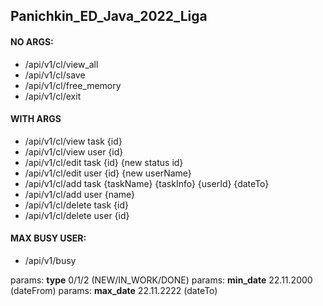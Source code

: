 ## Panichkin_ED_Java_2022_Liga

#### NO ARGS:
- /api/v1/cl/view_all
- /api/v1/cl/save
- /api/v1/cl/free_memory
- /api/v1/cl/exit

#### WITH ARGS
- /api/v1/cl/view task {id}
- /api/v1/cl/view user {id}
- /api/v1/cl/edit task {id} {new status id}
- /api/v1/cl/edit user {id} {new userName}
- /api/v1/cl/add task {taskName} {taskInfo} {userId} {dateTo}
- /api/v1/cl/add user {name}
- /api/v1/cl/delete task {id}
- /api/v1/cl/delete user {id}

#### MAX BUSY USER:
 - /api/v1/busy
 
 params: **type**  0/1/2  (NEW/IN_WORK/DONE)
 params: **min_date**  22.11.2000  (dateFrom)
 params: **max_date**  22.11.2222  (dateTo)
